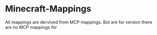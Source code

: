 # Minecraft-Mappings
All mappings are dervived from MCP mappings. But are for version there are no MCP mappings for
